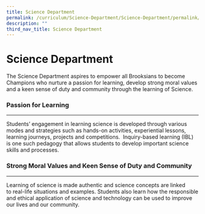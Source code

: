 ```yaml
---
title: Science Department
permalink: /curriculum/Science-Department/Science-Department/permalink/
description: ""
third_nav_title: Science Department
---
```

Science Department
==================

The Science Department aspires to empower all Brooksians to become Champions who nurture a passion for learning, develop strong moral values and a keen sense of duty and community through the learning of Science.

### Passion for Learning
--------------------

Students’ engagement in learning science is developed through various modes and strategies such as hands-on activities, experiential lessons, learning journeys, projects and competitions.  Inquiry-based learning (IBL) is one such pedagogy that allows students to develop important science skills and processes.

### Strong Moral Values and Keen Sense of Duty and Community
--------------------------------------------------------

Learning of science is made authentic and science concepts are linked to real-life situations and examples. Students also learn how the responsible and ethical application of science and technology can be used to improve our lives and our community.